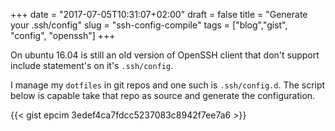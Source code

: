 +++
date = "2017-07-05T10:31:07+02:00"
draft = false
title = "Generate your .ssh/config"
slug = "ssh-config-compile"
tags = ["blog","gist", "config", "openssh"]
+++

On ubuntu 16.04 is still an old version of OpenSSH client that don't support include
statement's on it's `.ssh/config`.

I manage my `dotfiles` in git repos and one such is `.ssh/config.d`. The script below is capable
take that repo as source and generate the configuration.

{{< gist epcim 3edef4ca7fdcc5237083c8942f7ee7a6 >}}

